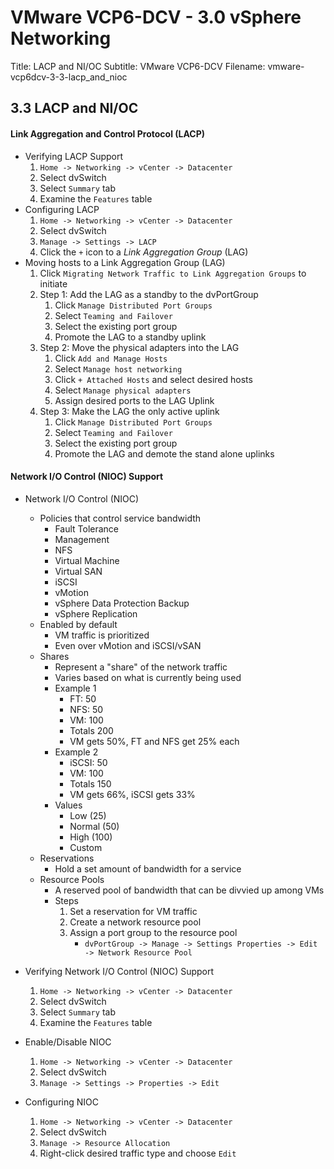 VMware VCP6-DCV - 3.0 vSphere Networking
============================================================

Title: LACP and NI/OC
Subtitle: VMware VCP6-DCV
Filename: vmware-vcp6dcv-3-3-lacp_and_nioc

3.3 LACP and NI/OC
------------------------------------------------------------

#### Link Aggregation and Control Protocol (LACP)

+ Verifying LACP Support
	1. `Home -> Networking -> vCenter -> Datacenter`
	2. Select dvSwitch
	3. Select `Summary` tab
	4. Examine the `Features` table
+ Configuring LACP
	1. `Home -> Networking -> vCenter -> Datacenter`
	2. Select dvSwitch
	3. `Manage -> Settings -> LACP`
	4. Click the `+` icon to a *Link Aggregation Group* (LAG)
+ Moving hosts to a Link Aggregation Group (LAG)
	1. Click `Migrating Network Traffic to Link Aggregation Groups` to initiate
	2. Step 1: Add the LAG as a standby to the dvPortGroup
		1. Click `Manage Distributed Port Groups`
		2. Select `Teaming and Failover`
		3. Select the existing port group
		4. Promote the LAG to a standby uplink
	3. Step 2: Move the physical adapters into the LAG
		1. Click `Add and Manage Hosts`
		2. Select `Manage host networking`
		3. Click `+ Attached Hosts` and select desired hosts
		4. Select `Manage physical adapters`
		5. Assign desired ports to the LAG Uplink
	3. Step 3: Make the LAG the only active uplink
		1. Click `Manage Distributed Port Groups`
		2. Select `Teaming and Failover`
		3. Select the existing port group
		4. Promote the LAG and demote the stand alone uplinks

#### Network I/O Control (NIOC) Support
 
+ Network I/O Control (NIOC)
	- Policies that control service bandwidth
		+ Fault Tolerance
		+ Management
		+ NFS
		+ Virtual Machine
		+ Virtual SAN
		+ iSCSI
		+ vMotion
		+ vSphere Data Protection Backup
		+ vSphere Replication
	- Enabled by default
		+ VM traffic is prioritized
		+ Even over vMotion and iSCSI/vSAN
	- Shares
		+ Represent a "share" of the network traffic
		+ Varies based on what is currently being used
		+ Example 1
			- FT: 50
			- NFS: 50
			- VM: 100
			- Totals 200
			- VM gets 50%, FT and NFS get 25% each
		+ Example 2
			- iSCSI: 50
			- VM: 100
			- Totals 150
			- VM gets 66%, iSCSI gets 33%
		+ Values
			- Low (25)
			- Normal (50)
			- High (100) 
			- Custom
	- Reservations
		+ Hold a set amount of bandwidth for a service
	- Resource Pools
		+ A reserved pool of bandwidth that can be divvied up among VMs
		+ Steps
			1. Set a reservation for VM traffic
			2. Create a network resource pool
			3. Assign a port group to the resource pool
				- `dvPortGroup -> Manage -> Settings Properties -> Edit -> Network Resource Pool`

+ Verifying Network I/O Control (NIOC) Support
	1. `Home -> Networking -> vCenter -> Datacenter`
	2. Select dvSwitch
	3. Select `Summary` tab
	4. Examine the `Features` table
+ Enable/Disable NIOC
	1. `Home -> Networking -> vCenter -> Datacenter`
	2. Select dvSwitch
	3. `Manage -> Settings -> Properties -> Edit`
+ Configuring NIOC
	1. `Home -> Networking -> vCenter -> Datacenter`
	2. Select dvSwitch
	3. `Manage -> Resource Allocation`
	4. Right-click desired traffic type and choose `Edit`



